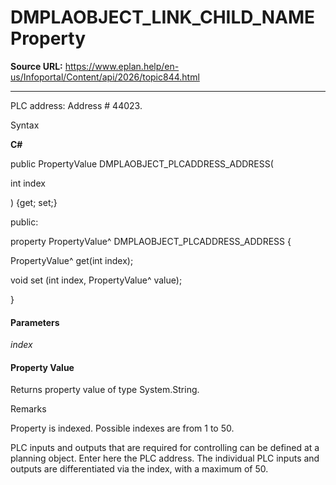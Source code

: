 # DMPLAOBJECT_LINK_CHILD_NAME Property

**Source URL:** https://www.eplan.help/en-us/Infoportal/Content/api/2026/topic844.html

---

PLC address: Address # 44023.

Syntax

**C#**



public PropertyValue DMPLAOBJECT_PLCADDRESS_ADDRESS( 

   int index

) {get; set;}

public:

property PropertyValue^ DMPLAOBJECT_PLCADDRESS_ADDRESS {

   PropertyValue^ get(int index);

   void set (int index, PropertyValue^ value);

}


#### Parameters

*index*

#### Property Value

Returns property value of type System.String.

Remarks

Property is indexed. Possible indexes are from 1 to 50.

PLC inputs and outputs that are required for controlling can be defined at a planning object. Enter here the PLC address. The individual PLC inputs and outputs are differentiated via the index, with a maximum of 50.
